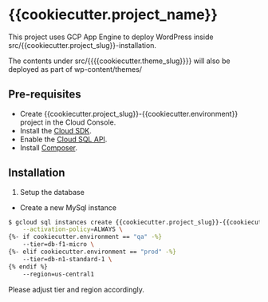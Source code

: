 # {{cookiecutter.project_name}}

This project uses GCP App Engine to deploy WordPress inside src/{{cookiecutter.project_slug}}-installation.

The contents under src/{{{{cookiecutter.theme_slug}}}} will also be deployed as part of wp-content/themes/

## Pre-requisites

- Create {{cookiecutter.project_slug}}-{{cookiecutter.environment}} project in the Cloud Console.
- Install the [Cloud SDK].
- Enable the [Cloud SQL API].
- Install [Composer].

[cloud sdk]: <https://cloud.google.com/sdk>
[cloud sql api]: <https://console.cloud.google.com/flows/enableapi?apiid=sqladmin>
[composer]: <https://getcomposer.org/>

## Installation

1. Setup the database

- Create a new MySql instance

```sh
$ gcloud sql instances create {{cookiecutter.project_slug}}-{{cookiecutter.environment}}-db \
    --activation-policy=ALWAYS \
{%- if cookiecutter.environment == "qa" -%}
    --tier=db-f1-micro \
{%- elif cookiecutter.environment == "prod" -%}
    --tier=db-n1-standard-1 \
{% endif %}
    --region=us-central1
```

Please adjust tier and region accordingly.